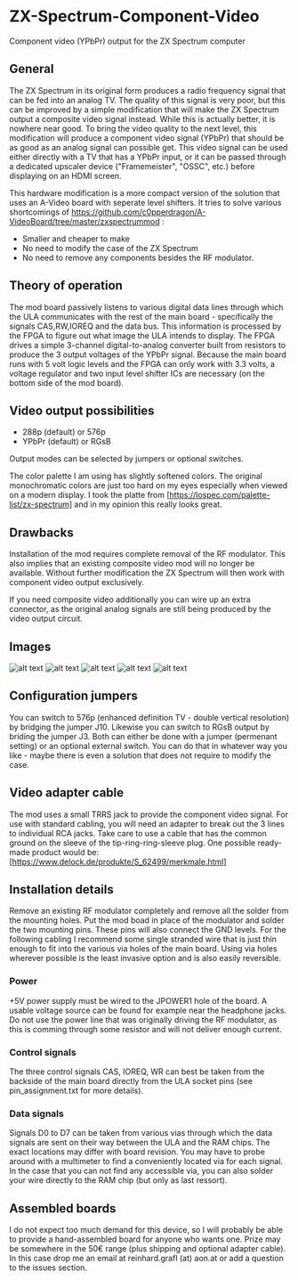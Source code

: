 # ZX-Spectrum-Component-Video
Component video (YPbPr) output for the ZX Spectrum computer 

## General

The ZX Spectrum in its original form produces a radio frequency signal that can be fed into an analog TV. The quality of this
signal is very poor, but this can be improved by a simple modification that will make the ZX Spectrum output a composite video
signal instead. While this is actually better, it is nowhere near good. To bring the video quality to the next level,
this modification will produce a component video signal (YPbPr) that should be as good as an analog signal can possible get.
This video signal can be used either directly with a TV that has a YPbPr input, or it can be passed through a dedicated upscaler device
("Framemeister", "OSSC", etc.) before displaying on an HDMI screen.

This hardware modification is a more compact version of the solution that uses an A-Video board with seperate level shifters.
It tries to solve various shortcomings of https://github.com/c0pperdragon/A-VideoBoard/tree/master/zxspectrummod :

- Smaller and cheaper to make
- No need to modify the case of the ZX Spectrum
- No need to remove any components besides the RF modulator.

## Theory of operation

The mod board passively listens to various digital data lines through which the ULA communicates with the rest of the 
main board - specifically the signals CAS,RW,IOREQ and the data bus. This information is processed by the FPGA 
to figure out what image the ULA intends to display. The FPGA drives a simple 3-channel digital-to-analog converter built from
resistors to produce the 3 output voltages of the YPbPr signal.
Because the main board runs with 5 volt logic levels and the FPGA can only work with 3.3 volts, a voltage regulator and
two input level shifter ICs are necessary (on the bottom side of the mod board). 

## Video output possibilities

- 288p (default) or 576p
- YPbPr (default) or RGsB

Output modes can be selected by jumpers or optional switches.

The color palette I am using has slightly softened colors. The original monochromatic colors are just too hard on
my eyes especially when viewed on a modern display.
I took the platte from [https://lospec.com/palette-list/zx-spectrum] and in my opinion this really looks great.

## Drawbacks

Installation of the mod requires complete removal of the RF modulator. This also implies that an
existing composite video mod will no longer be available. Without further modification the 
ZX Spectrum will then work with component video output exclusively.

If you need composite video additionally you can wire up an extra connector, as the
original analog signals are still being produced by the video output circuit.

## Images
![alt text](doc/board.jpg "The mod board itself")
![alt text](doc/install.jpg "Installation")
![alt text](doc/trrsadapter.jpg "Adapter cable")
![alt text](doc/professor.jpg "Screenshoot")
![alt text](doc/willy.jpg "Screenshot detail")

## Configuration jumpers

You can switch to 576p (enhanced definition TV - double vertical resolution) by bridging the jumper J10.
Likewise you can switch to RGsB output by briding the jumper J3.
Both can either be done with a jumper (permenant setting) or an optional external switch. You can
do that in whatever way you like - maybe there is even a solution that does not require to modify the
case.

## Video adapter cable

The mod uses a small TRRS jack to provide the component video signal. For use with standard cabling,
you will need an adapter to break out the 3 lines to individual RCA jacks. Take care to use a cable
that has the common ground on the sleeve of the tip-ring-ring-sleeve plug.
One possible ready-made product would be: [https://www.delock.de/produkte/S_62499/merkmale.html]

## Installation details

Remove an existing RF modulator completely and remove all the solder from the mounting holes.
Put the mod boad in place of the modulator and solder the two mounting pins. These pins will also
connect the GND levels.
For the following cabling I recommend some single stranded wire that is just thin enough to fit
into the various via holes of the main board. Using via holes wherever possible is the least invasive
option and is also easily reversible.

### Power

+5V power supply must be wired to the JPOWER1 hole of the board. A usable voltage source can be found
for example near the headphone jacks. Do not use the power line that was originally driving the 
RF modulator, as this is comming through some resistor and will not deliver enough current.

### Control signals

The three control signals CAS, IOREQ, WR can best be taken from the backside of the main board directly from
the ULA socket pins (see pin_assignment.txt for more details).

### Data signals

Signals D0 to D7 can be taken from various vias through which the data signals are 
sent on their way between the ULA and the RAM chips. 
The exact locations may differ with board revision. You may have to probe around with a multimeter
to find a conveniently located via for each signal. In the case that you can not 
find any accessible via, you can also solder your wire directly to the RAM chip (but only as last ressort).  

## Assembled boards

I do not expect too much demand for this device, so I will probably be able to provide a 
hand-assembled board for anyone who wants one. Prize may be somewhere in the 50€ range (plus shipping
and optional adapter cable). In this case drop me an email at reinhard.grafl (at) aon.at or
add a question to the issues section.
